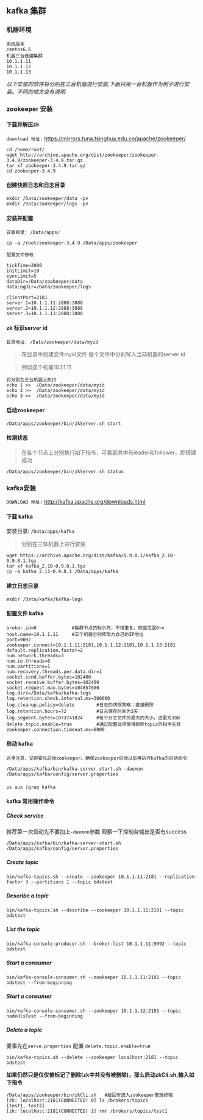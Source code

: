 ## kafka 集群

### 机器环境 
```
系统版本
centos6.6
机器三台搭建集群
10.1.1.11
10.1.1.12
10.1.1.13
```
*以下安装的软件将分别在三台机器进行安装,下面只用一台机器作为例子进行安装。不同的地方会有说明*


### zookeeper 安装

#### 下载并解压zk
`download 地址:` <https://mirrors.tuna.tsinghua.edu.cn/apache/zookeeper/>

```
cd /home/root/
wget http://archive.apache.org/dist/zookeeper/zookeeper-3.4.9/zookeeper-3.4.9.tar.gz
tar xf zookeeper-3.4.9.tar.gz
cd zookeeper-3.4.9 
```
#### 创建快照日志和日志目录
```
mkdir /Data/zookeeper/data -pv 
mkdir /Data/zookeeper/logs -pv 

```
#### 安装并配置
`安装目录: /Data/apps/`
 
```
cp -a /root/zookeeper-3.4.9 /Data/apps/zookeeper
```
`配置文件修改`

```
tickTime=2000
initLimit=10
syncLimit=5
dataDir=/Data/zookeeper/data
dataLogDir=/Data/zookeeper/logs

clientPort=2181
server.1=10.1.1.11:2888:3888
server.2=10.1.1.12:2888:3888
server.3=10.1.1.13:2888:3888
```
#### zk 标识server id
`目录地址: /Data/zookeeper/data/myid` 
> 在目录中创建文件myid文件 每个文件中分别写入当前机器的server id

> 例如这个机器10.1.1.11 

```
将分别在三台机器上执行
echo 1 >>  /Data/zookeeper/data/myid
echo 2 >>  /Data/zookeeper/data/myid
echo 3 >>  /Data/zookeeper/data/myid

```
#### 启动zookeeper 

```
/Data/apps/zookeeper/bin/zkServer.sh start 
```

#### 检测状态
> 在各个节点上分别执行如下指令，可看到其中有leader和follower，即搭建成功

```
/Data/apps/zookeeper/bin/zkServer.sh status

```

### kafka安装
`DOWNLOAD 地址:` <http://kafka.apache.org/downloads.html>

#### 下载 kafka
安装目录: `/Data/apps/kafka` 

> 分别在三体机器上进行安装


```
wget https://archive.apache.org/dist/kafka/0.9.0.1/kafka_2.10-0.9.0.1.tgz
tar xf kafka_2.10-0.9.0.1.tgz
cp -a kafka_2.11-0.9.0.1 /Data/apps/kafka 

```

#### 建立日志目录

```
mkdir /Data/kafka/kafka-logs

```

#### 配置文件 kafka


```  
broker.id=0             #集群节点的标示符，不得重复。取值范围0~n
host.name=10.1.1.11     #三个机器分别修改为自己的IP地址
port=9092
zookeeper.connect=10.1.1.11:2181,10.1.1.12:2181,10.1.1.13:2181
default.replication.factor=2
num.network.threads=3
num.io.threads=8
num.partitions=1
num.recovery.threads.per.data.dir=1
socket.send.buffer.bytes=102400
socket.receive.buffer.bytes=102400
socket.request.max.bytes=104857600
log.dirs=/Data/kafka/kafka-logs
log.retention.check.interval.ms=300000  
log.cleanup.policy=delete        #日志的清除策略：直接删除
log.retention.hours=72           #日志保存时间为3天
log.segment.bytes=1073741824     #每个日志文件的最大的大小，这里为1GB
delete.topic.enable=true         #通过配置此项使得删除topic的指令生效
zookeeper.connection.timeout.ms=6000
```
#### 启动 kafka
`这里注意，记得要先启动zookeeper。确保zookeeper启动以后再执行kafka的启动命令`

```
/Data/apps/kafka/bin/kafka-server-start.sh -daemon /Data/apps/kafka/config/server.properties

```
####

```
ps aux |grep kafka 

```
#### kafka 常用操作命令

##### Check service 
推荐第一次启动先不要加上`-daemon`参数 观察一下控制台输出是否有success
 
```
/Data/apps/kafka/bin/kafka-server-start.sh /Data/apps/kafka/config/server.properties
```
##### Create topic 
```
bin/kafka-topics.sh --create --zookeeper 10.1.1.11:2181 --replication-factor 3 --partitions 1 --topic bdstest
```
##### Describe a topic

```
bin/kafka-topics.sh --describe --zookeeper 10.1.1.11:2181 --topic bdstest
```

##### List the topic
```
bin/kafka-console-producer.sh --broker-list 10.1.1.11:9092 --topic bdstest
```
##### Start a consumer
```
bin/kafka-console-consumer.sh --zookeeper 10.1.1.11:2181 --topic bdstest --from-beginning
```
##### Start a consumer
```
bin/kafka-console-consumer.sh --zookeeper 10.1.1.12:2181 --topic nodeHlsTest --from-beginning
```
#####  Delete a topic
要事先在`serve.properties` 配置 `delete.topic.enable=true`

```
bin/kafka-topics.sh --delete --zookeeper localhost:2181 --topic bdstest
```
**如果仍然只是仅仅被标记了删除(zk中并没有被删除)，那么启动zkCli.sh,输入如下指令**

```
/Data/apps/zookeeper/bin/zkCli.sh   #敲回车进入zookeeper管理终端
[zk: localhost:2181(CONNECTED) 0] ls /brokers/topics
[test1, test2]
[zk: localhost:2181(CONNECTED) 1] rmr /brokers/topics/test1 

```










